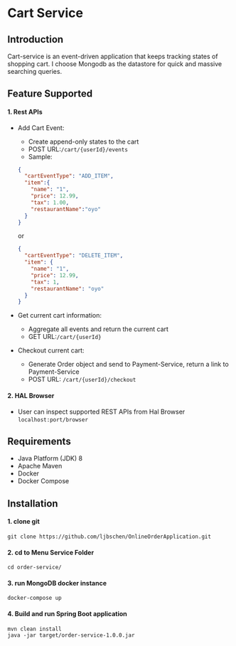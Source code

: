 # Cart Service
## Introduction
Cart-service is an event-driven application that keeps tracking states of shopping cart. I choose Mongodb as the datastore for quick and massive searching queries. 

## Feature Supported
#### 1. Rest APIs
* Add Cart Event:
    * Create append-only states to the cart
    * POST URL:```/cart/{userId}/events``` 
    * Sample: 
    ```json
    {
      "cartEventType": "ADD_ITEM",
      "item":{
        "name": "1",
        "price": 12.99,
        "tax": 1.00,
        "restaurantName":"oyo"
      } 
    } 
    ```
    or
    ```json
    {
      "cartEventType": "DELETE_ITEM",
      "item": {
        "name": "1",
        "price": 12.99,
        "tax": 1,
        "restaurantName": "oyo"
      }
    }
     ```
    

* Get current cart information: 
    * Aggregate all events and return the current cart
    * GET URL:```/cart/{userId}```
    
* Checkout current cart: 
    * Generate Order object and send to Payment-Service, return a link to Payment-Service
    * POST URL: ```/cart/{userId}/checkout```
    
#### 2. HAL Browser
* User can inspect supported REST APIs from Hal Browser
```localhost:port/browser```


## Requirements 
* Java Platform (JDK) 8
* Apache Maven
* Docker
* Docker Compose 

## Installation
#### 1. clone git
```aidl
git clone https://github.com/ljbschen/OnlineOrderApplication.git
```

#### 2. cd to Menu Service Folder
```aidl
cd order-service/
```

#### 3. run MongoDB docker instance
```aidl
docker-compose up
```

#### 4. Build and run Spring Boot application
```aidl
mvn clean install
java -jar target/order-service-1.0.0.jar